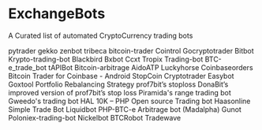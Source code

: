 # ExchangeBots
A Curated list of automated CryptoCurrency trading bots

pytrader
gekko
zenbot
tribeca
bitcoin-trader
Cointrol
Gocryptotrader
Bitbot
Krypto-trading-bot
Blackbird
Bxbot
Ccxt
Tropix
Trading-bot
BTC-e_trade_bot
tAPIBot
Bitcoin-arbitrage
AidoATP
Luckyhorse
Coinbaseorders
Bitcoin Trader for Coinbase - Android
StopCoin
Cryptotrader
Easybot
Goxtool
Portfolio Rebalancing Strategy
prof7bit’s stoploss
DonaBit’s improved version of prof7bit’s stop loss
Piramida's range trading bot
Gweedo's trading bot
HAL 10K – PHP Open source Trading bot
Haasonline Simple Trade Bot
Liquidbot
PHP-BTC-e Arbitrage bot (Madalpha)
Gunot
Poloniex-trading-bot
Nickelbot
BTCRobot
Tradewave
